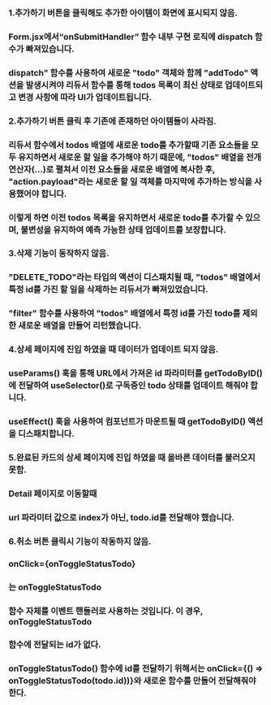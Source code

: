 
### 1.추가하기 버튼을 클릭해도 추가한 아이템이 화면에 표시되지 않음. 
### Form.jsx에서“onSubmitHandler” 함수 내부 구현 로직에 dispatch 함수가 빠져있습니다. 
### dispatch" 함수를 사용하여 새로운 "todo" 객체와 함께 "addTodo" 액션을 발생시켜야 리듀서 함수를 통해 todos 목록이 최신 상태로 업데이트되고 변경 사항에 따라 UI가 업데이트됩니다.
### 
###
### 2.추가하기 버튼 클릭 후 기존에 존재하던 아이템들이 사라짐.
### 리듀서 함수에서 todos 배열에 새로운 todo를 추가할때 기존 요소들을 모두 유지하면서 새로운 할 일을 추가해야 하기 때문에, "todos" 배열을 전개 연산자(...)로 펼쳐서 이전 요소들을 새로운 배열에 복사한 후, "action.payload"라는 새로운 할 일 객체를 마지막에 추가하는 방식을 사용했어야 합니다. 
### 이렇게 하면 이전 todos 목록을 유지하면서 새로운 todo를 추가할 수 있으며, 불변성을 유지하여 예측 가능한 상태 업데이트를 보장합니다.
###
###
### 3.삭제 기능이 동작하지 않음. 
### "DELETE_TODO"라는 타입의 액션이 디스패치될 때, "todos" 배열에서 특정 id를 가진 할 일을 삭제하는 리듀서가 빠져있었습니다.
### "filter" 함수를 사용하여 "todos" 배열에서 특정 id를 가진 todo를 제외한 새로운 배열을 만들어 리턴했습니다.
###
###
### 4.상세 페이지에 진입 하였을 때 데이터가 업데이트 되지 않음.
### useParams() 훅을 통해 URL에서 가져온 id 파라미터를 getTodoByID() 에 전달하여 useSelector()로 구독중인 todo 상태를 업데이트 해줘야 합니다.
### useEffect() 훅을 사용하여 컴포넌트가 마운트될 때 getTodoByID() 액션을 디스패치합니다.
###
### 5.완료된 카드의 상세 페이지에 진입 하였을 때 올바른 데이터를 불러오지 못함. 
### Detail 페이지로 이동할때 
### <StLink to={/${index}} key={todo.id}>
### url 파라미터 값으로 index가 아닌, todo.id를 전달해야 했습니다.
### <StLink to={/${todo.id}} key={todo.id}>
###
###
### 6.취소 버튼 클릭시 기능이 작동하지 않음.
### onClick={onToggleStatusTodo}
 ### 는 onToggleStatusTodo
### 함수 자체를 이벤트 핸들러로 사용하는 것입니다. 이 경우, onToggleStatusTodo
### 함수에 전달되는 id가 없다. 
### onToggleStatusTodo() 함수에 id를 전달하기 위해서는 onClick={() => onToggleStatusTodo(todo.id))}와 새로운 함수를 만들어 전달해줘야 한다.

